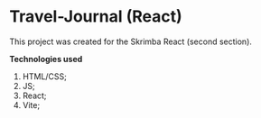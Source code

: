 # Travel-Journal (React)

This project was created for the Skrimba React (second section). 

**Technologies used**
1. HTML/CSS;
2. JS;
3. React;
4. Vite;
